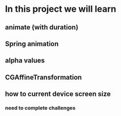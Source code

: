 # In this project we will learn

## animate (with duration)
## Spring animation
## alpha values
## CGAffineTransformation
## how to current device screen size


### need to complete challenges
